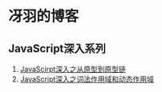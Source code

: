 # 冴羽的博客

## JavaScript深入系列

1. [JavaScirpt深入之从原型到原型链](https://github.com/mqyqingfeng/Blog/blob/master/JavaScript%E6%B7%B1%E5%85%A5%E4%B9%8B%E4%BB%8E%E5%8E%9F%E5%9E%8B%E5%88%B0%E5%8E%9F%E5%9E%8B%E9%93%BE.md)
2. [JavaScript深入之词法作用域和动态作用域](https://github.com/mqyqingfeng/Blog/blob/master/JavaScript深入之词法作用域和动态作用域.md)